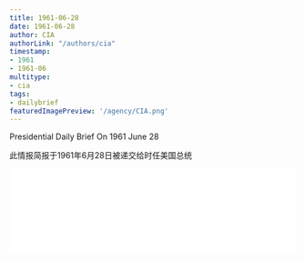 ```yaml
---
title: 1961-06-28
date: 1961-06-28
author: CIA 
authorLink: "/authors/cia"
timestamp: 
- 1961
- 1961-06
multitype: 
- cia
tags: 
- dailybrief
featuredImagePreview: '/agency/CIA.png'
---
```



Presidential Daily Brief On 1961 June 28

此情报简报于1961年6月28日被递交给时任美国总统

<!--more-->





<div id="over" style="width:100%; overflow:hidden"> <iframe id="sFrame" name="sFrame" frameborder="no" border="0"  allowfullscreen marginwidth="0" scrolling="no" src = " /CIA/1961-06-28.html "  style = " position:absulute; width: 806px; top: 300;" > </iframe> </div>